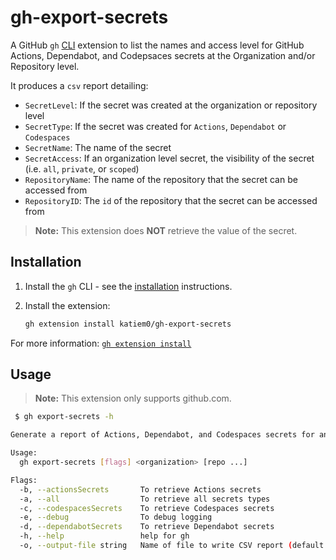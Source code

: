 # gh-export-secrets

A GitHub `gh` [CLI](https://cli.github.com/) extension to list the names and access level for GitHub Actions, Dependabot, and Codepsaces secrets at the Organization and/or Repository level.

It produces a `csv` report detailing:

- `SecretLevel`: If the secret was created at the organization or repository level
- `SecretType`: If the secret was created for `Actions`, `Dependabot` or `Codespaces`
- `SecretName`: The name of the secret
- `SecretAccess`: If an organization level secret, the visibility of the secret (i.e. `all`, `private`, or `scoped`)
- `RepositoryName`: The name of the repository that the secret can be accessed from 
- `RepositoryID`: The `id` of the repository that the secret can be accessed from 

> **Note:**
> This extension does **NOT** retrieve the value of the secret.

## Installation

1. Install the `gh` CLI - see the [installation](https://github.com/cli/cli#installation) instructions.

2. Install the extension:

    ```sh
    gh extension install katiem0/gh-export-secrets
    ```

For more information: [`gh extension install`](https://cli.github.com/manual/gh_extension_install)

## Usage

> **Note:** 
> This extension only supports github.com.

```sh
 $ gh export-secrets -h

Generate a report of Actions, Dependabot, and Codespaces secrets for an organization and/or repositories.

Usage:
  gh export-secrets [flags] <organization> [repo ...] 

Flags:
  -b, --actionsSecrets       To retrieve Actions secrets
  -a, --all                  To retrieve all secrets types
  -c, --codespacesSecrets    To retrieve Codespaces secrets
  -e, --debug                To debug logging
  -d, --dependabotSecrets    To retrieve Dependabot secrets
  -h, --help                 help for gh
  -o, --output-file string   Name of file to write CSV report (default "report-20230404120355.csv")
```
